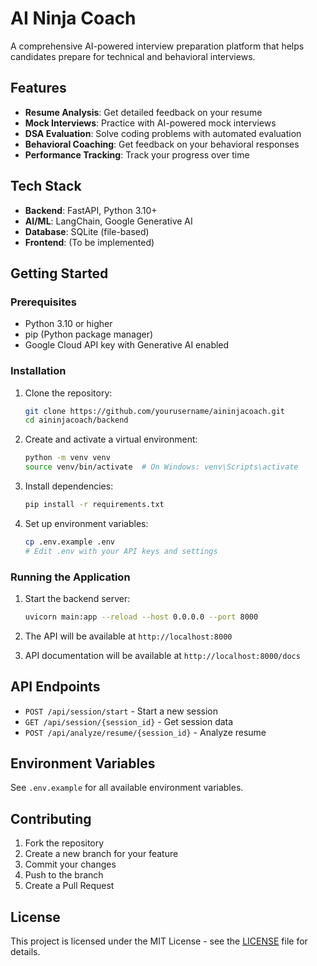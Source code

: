 # AI Ninja Coach

A comprehensive AI-powered interview preparation platform that helps candidates prepare for technical and behavioral interviews.

## Features

- **Resume Analysis**: Get detailed feedback on your resume
- **Mock Interviews**: Practice with AI-powered mock interviews
- **DSA Evaluation**: Solve coding problems with automated evaluation
- **Behavioral Coaching**: Get feedback on your behavioral responses
- **Performance Tracking**: Track your progress over time

## Tech Stack

- **Backend**: FastAPI, Python 3.10+
- **AI/ML**: LangChain, Google Generative AI
- **Database**: SQLite (file-based)
- **Frontend**: (To be implemented)

## Getting Started

### Prerequisites

- Python 3.10 or higher
- pip (Python package manager)
- Google Cloud API key with Generative AI enabled

### Installation

1. Clone the repository:
   ```bash
   git clone https://github.com/yourusername/aininjacoach.git
   cd aininjacoach/backend
   ```

2. Create and activate a virtual environment:
   ```bash
   python -m venv venv
   source venv/bin/activate  # On Windows: venv\Scripts\activate
   ```

3. Install dependencies:
   ```bash
   pip install -r requirements.txt
   ```

4. Set up environment variables:
   ```bash
   cp .env.example .env
   # Edit .env with your API keys and settings
   ```

### Running the Application

1. Start the backend server:
   ```bash
   uvicorn main:app --reload --host 0.0.0.0 --port 8000
   ```

2. The API will be available at `http://localhost:8000`
3. API documentation will be available at `http://localhost:8000/docs`

## API Endpoints

- `POST /api/session/start` - Start a new session
- `GET /api/session/{session_id}` - Get session data
- `POST /api/analyze/resume/{session_id}` - Analyze resume

## Environment Variables

See `.env.example` for all available environment variables.

## Contributing

1. Fork the repository
2. Create a new branch for your feature
3. Commit your changes
4. Push to the branch
5. Create a Pull Request

## License

This project is licensed under the MIT License - see the [LICENSE](LICENSE) file for details.